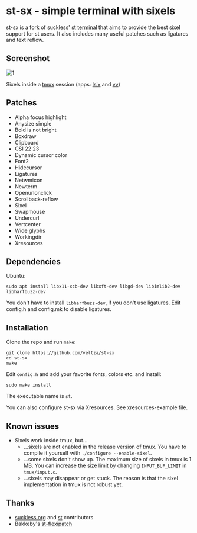 # st-sx - simple terminal with sixels

st-sx is a fork of suckless' [st terminal](https://st.suckless.org/) that aims to provide the best sixel support for st users. It also includes many useful patches such as ligatures and text reflow.

## Screenshot

![1](https://github.com/veltza/st-sx/assets/106755522/0ec5f614-07fc-4843-8455-1a0020e0a0e7)

Sixels inside a [tmux](https://github.com/tmux/tmux) session (apps: [lsix](https://github.com/hackerb9/lsix) and [vv](https://github.com/hackerb9/vv))

## Patches

- Alpha focus highlight
- Anysize simple
- Bold is not bright
- Boxdraw
- Clipboard
- CSI 22 23
- Dynamic cursor color
- Font2
- Hidecursor
- Ligatures
- Netwmicon
- Newterm
- Openurlonclick
- Scrollback-reflow
- Sixel
- Swapmouse
- Undercurl
- Vertcenter
- Wide glyphs
- Workingdir
- Xresources

## Dependencies

Ubuntu:

```
sudo apt install libx11-xcb-dev libxft-dev libgd-dev libimlib2-dev libharfbuzz-dev
```

You don't have to install `libharfbuzz-dev`, if you don't use ligatures. Edit config.h and config.mk to disable ligatures.

## Installation

Clone the repo and run `make`:

```
git clone https://github.com/veltza/st-sx
cd st-sx
make
```

Edit `config.h` and add your favorite fonts, colors etc. and install:

```
sudo make install
```

The executable name is `st`.

You can also configure st-sx via Xresources. See xresources-example file.

## Known issues

- Sixels work inside tmux, but...
  * ...sixels are not enabled in the release version of tmux. You have to compile it yourself with `./configure --enable-sixel`.
  * ...some sixels don't show up. The maximum size of sixels in tmux is 1 MB. You can increase the size limit by changing `INPUT_BUF_LIMIT` in `tmux/input.c`.
  * ...sixels may disappear or get stuck. The reason is that the sixel implementation in tmux is not robust yet.

## Thanks

- [suckless.org](https://suckless.org/) and [st](https://st.suckless.org/) contributors
- Bakkeby's [st-flexipatch](https://github.com/bakkeby/st-flexipatch)
